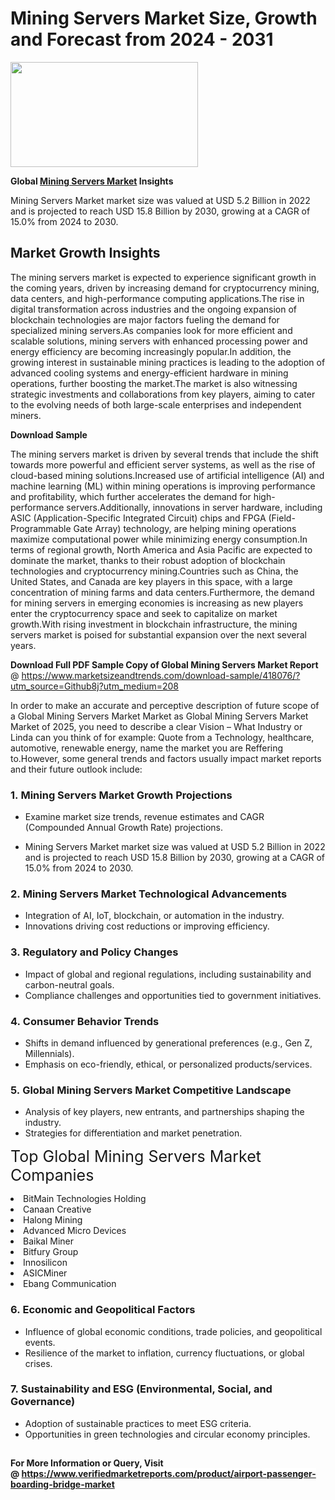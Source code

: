 <H1>Mining Servers Market Size, Growth and Forecast from 2024 - 2031</H1><img class="aligncenter size-medium wp-image-584254" src="https://thirdeyenews.in/wp-content/uploads/2024/09/Global-Market-Research-300x168.jpeg" alt="" width="300" height="168" /><p><strong>Global&nbsp;<a href="https://www.marketsizeandtrends.com/download-sample/418076/?utm_source=Github8j?utm_medium=208">Mining Servers Market</a> Insights</strong></p><p>Mining Servers Market market size was valued at USD 5.2 Billion in 2022 and is projected to reach USD 15.8 Billion by 2030, growing at a CAGR of 15.0% from 2024 to 2030.</p><p><h2>Market Growth Insights</h2> <p>The mining servers market is expected to experience significant growth in the coming years, driven by increasing demand for cryptocurrency mining, data centers, and high-performance computing applications.The rise in digital transformation across industries and the ongoing expansion of blockchain technologies are major factors fueling the demand for specialized mining servers.As companies look for more efficient and scalable solutions, mining servers with enhanced processing power and energy efficiency are becoming increasingly popular.In addition, the growing interest in sustainable mining practices is leading to the adoption of advanced cooling systems and energy-efficient hardware in mining operations, further boosting the market.The market is also witnessing strategic investments and collaborations from key players, aiming to cater to the evolving needs of both large-scale enterprises and independent miners.</p> <p><strong>Download Sample</strong></p> <p>The mining servers market is driven by several trends that include the shift towards more powerful and efficient server systems, as well as the rise of cloud-based mining solutions.Increased use of artificial intelligence (AI) and machine learning (ML) within mining operations is improving performance and profitability, which further accelerates the demand for high-performance servers.Additionally, innovations in server hardware, including ASIC (Application-Specific Integrated Circuit) chips and FPGA (Field-Programmable Gate Array) technology, are helping mining operations maximize computational power while minimizing energy consumption.In terms of regional growth, North America and Asia Pacific are expected to dominate the market, thanks to their robust adoption of blockchain technologies and cryptocurrency mining.Countries such as China, the United States, and Canada are key players in this space, with a large concentration of mining farms and data centers.Furthermore, the demand for mining servers in emerging economies is increasing as new players enter the cryptocurrency space and seek to capitalize on market growth.With rising investment in blockchain infrastructure, the mining servers market is poised for substantial expansion over the next several years.</p> <p><span class=""><strong>Download Full PDF Sample Copy of Global Mining Servers Market Report</strong> @ <a href="https://www.marketsizeandtrends.com/download-sample/418076/?utm_source=Github8j?utm_medium=208" target="_blank">https://www.marketsizeandtrends.com/download-sample/418076/?utm_source=Github8j?utm_medium=208</a></span></p><p>In order to make an accurate and perceptive description of future scope of a Global&nbsp;Mining Servers Market Market as Global&nbsp;Mining Servers Market Market of 2025, you need to describe a clear Vision &ndash; What Industry or Linda can you think of for example: Quote from a Technology, healthcare, automotive, renewable energy, name the market you are Reffering to.However, some general trends and factors usually impact market reports and their future outlook include:</p><h3>1.&nbsp;<strong>Mining Servers Market Growth Projections</strong></h3><ul><li>Examine market size trends, revenue estimates and CAGR (Compounded Annual Growth Rate) projections.</li><li><p>Mining Servers Market market size was valued at USD 5.2 Billion in 2022 and is projected to reach USD 15.8 Billion by 2030, growing at a CAGR of 15.0% from 2024 to 2030.</p></li></ul><h3>2.&nbsp;<strong>Mining Servers Market Technological Advancements</strong></h3><ul><li>Integration of AI, IoT, blockchain, or automation in the industry.</li><li>Innovations driving cost reductions or improving efficiency.</li></ul><h3>3.&nbsp;<strong>Regulatory and Policy Changes</strong></h3><ul><li>Impact of global and regional regulations, including sustainability and carbon-neutral goals.</li><li>Compliance challenges and opportunities tied to government initiatives.</li></ul><h3>4.&nbsp;<strong>Consumer Behavior Trends</strong></h3><ul><li>Shifts in demand influenced by generational preferences (e.g., Gen Z, Millennials).</li><li>Emphasis on eco-friendly, ethical, or personalized products/services.</li></ul><h3>5.&nbsp;<strong>Global Mining Servers Market Competitive Landscape</strong></h3><ul><li>Analysis of key players, new entrants, and partnerships shaping the industry.</li><li>Strategies for differentiation and market penetration.</li></ul><p data-pm-slice="1 1 []"><span style="color: inherit; font-family: inherit; font-size: 25px;">Top Global Mining Servers Market Companies</span></p><div class="" data-test-id=""><p><li>BitMain Technologies Holding</li><li> Canaan Creative</li><li> Halong Mining</li><li> Advanced Micro Devices</li><li> Baikal Miner</li><li> Bitfury Group</li><li> Innosilicon</li><li> ASICMiner</li><li> Ebang Communication</li></p></div><h3>6.&nbsp;<strong>Economic and Geopolitical Factors</strong></h3><ul><li>Influence of global economic conditions, trade policies, and geopolitical events.</li><li>Resilience of the market to inflation, currency fluctuations, or global crises.</li></ul><h3>7.&nbsp;<strong>Sustainability and ESG (Environmental, Social, and Governance)</strong></h3><ul><li>Adoption of sustainable practices to meet ESG criteria.</li><li>Opportunities in green technologies and circular economy principles.</li></ul><h2><strong style="font-size: 14px;">For More Information or Query, Visit @&nbsp;</strong><a style="background-color: #ffffff; font-size: 14px;" href="https://www.marketsizeandtrends.com/report/mining-servers-market/" target="_blank">https://www.verifiedmarketreports.com/product/airport-passenger-boarding-bridge-market</a></h2>
